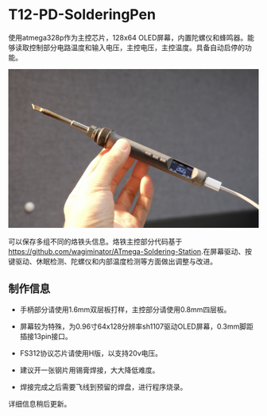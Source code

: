 # T12-PD-SolderingPen

使用atmega328p作为主控芯片，128x64 OLED屏幕，内置陀螺仪和蜂鸣器。能够读取控制部分电路温度和输入电压，主控电压，主控温度。具备自动启停的功能。

![image](3.images/9CA4EE73-B2C1-42C1-BB1C-226CC02446D5.png)

可以保存多组不同的烙铁头信息。烙铁主控部分代码基于<https://github.com/wagiminator/ATmega-Soldering-Station>.在屏幕驱动、按键驱动、休眠检测、陀螺仪和内部温度检测等方面做出调整与改进。

## 制作信息

- 手柄部分请使用1.6mm双层板打样，主控部分请使用0.8mm四层板。

- 屏幕较为特殊，为0.96寸64x128分辨率sh1107驱动OLED屏幕，0.3mm脚距插接13pin接口。

- FS312协议芯片请使用H版，以支持20v电压。

- 建议开一张钢片用锡膏焊接，大大降低难度。

- 焊接完成之后需要飞线到预留的焊盘，进行程序烧录。

详细信息稍后更新。
